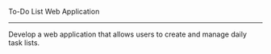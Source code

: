 To-Do List Web Application

-------------------------------

Develop a web application that allows users to create and manage daily task lists.

<!-- The application should include the following features:
The ability to create multiple to-do lists
The option to delete tasks
The option to mark tasks as completed
Data storage using LocalStorage to preserve information between sessions -->
